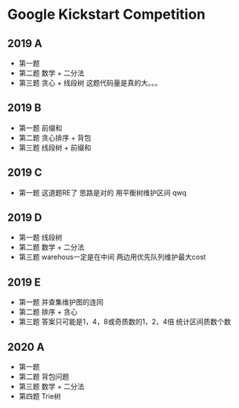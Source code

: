 # Google Kickstart Competition
## 2019 A
- 第一题
- 第二题 数学 + 二分法
- 第三题 贪心 + 线段树 这题代码量是真的大。。。

## 2019 B
- 第一题 前缀和
- 第二题 贪心排序 + 背包
- 第三题 线段树 + 前缀和

## 2019 C
- 第一题 这道题RE了 思路是对的 用平衡树维护区间 qwq 

## 2019 D
- 第一题 线段树
- 第二题 数学 + 二分法 
- 第三题 warehous一定是在中间 两边用优先队列维护最大cost

## 2019 E
- 第一题 并查集维护图的连同
- 第二题 排序 + 贪心
- 第三题 答案只可能是1，4，8或奇质数的1，2，4倍 统计区间质数个数

## 2020 A
- 第一题 
- 第二题 背包问题
- 第三题 数学 + 二分法
- 第四题 Trie树
